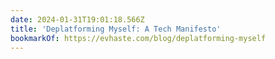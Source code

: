 ```yaml
---
date: 2024-01-31T19:01:18.566Z
title: 'Deplatforming Myself: A Tech Manifesto'
bookmarkOf: https://evhaste.com/blog/deplatforming-myself
---
```

